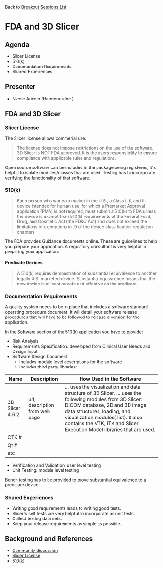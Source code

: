 Back to [Breakout Sessions List](../README.md#BreakoutSessions)

# FDA and 3D Slicer

## Agenda

* Slicer License
* 510(k)
* Documentation Requirements
* Shared Experiences


## Presenter

- Nicole Aucoin (Harmonus Inc.)

## FDA and 3D Slicer

### Slicer License

The Slicer license allows commerial use:

> The license does not impose restrictions on the use of the software.
> 3D Slicer is NOT FDA approved. It is the users responsibility to ensure compliance with applicable rules and regulations.

Open source software can be included in the package being registered, it's helpful to isolate modules/classes that are used. Testing has to incorporate verifying the functionality of that software.

### 510(k)

> Each person who wants to market in the U.S., a Class I, II, and III device intended for human use, for which a Premarket Approval application (PMA) is not required, must submit a 510(k) to FDA unless the device is exempt from 510(k) requirements of the Federal Food, Drug, and Cosmetic Act (the FD&C Act) and does not exceed the limitations of exemptions in .9 of the device classification regulation chapters


The FDA provides Guidance documents online. These are guidelines to help you prepare your application. A regulatory consultant is very helpful in preparing your application.

#### Predicate Devices

> A 510(k) requires demonstration of substantial equivalence to another legally U.S. marketed device. Substantial equivalence means that the new device is at least as safe and effective as the predicate.


### Documentation Requirements

A quality system needs to be in place that includes a software standard operating procedure document. It will detail your software release procedures that will have to be followed to release a version for the application.

In the Software section of the 510(k) application you have to provide:
* Risk Analysis
* Requirements Specification: developed from Clinical User Needs and Design Input
* Software Design Document
  * Includes module level descriptions for the software
  * Includes third party libraries:

| Name    | Description | How Used in the Software |
| ------- | ----------- | ------------------------ |
| 3D Slicer 4.6.2 | url, description from web page | ... uses the visualization and data structure of 3D Slicer. ... uses the following modules from 3D Slicer: DICOM database, 2D and 3D image data structures, loading, and visualization modules( list). It also contains the VTK, ITK and Slicer Execution Model libraries that are used. |
| CTK # | |
| Qt # | |
| etc | |

* Verification and Validation: user level testing
* Unit Testing: module level testing

Bench testing has to be provided to prove substantial equivalence to a predicate device.

### Shared Experiences

* Writing good requirements leads to writing good tests.
* Slicer's self tests are very helpful to incorporate as unit tests.
* Collect testing data sets.
* Keep your release requirements as simple as possible.

## Background and References

- [Community discussion](https://discourse.slicer.org/t/clinical-use-of-slicer-extensions/1630)
- [Slicer License](https://www.slicer.org/wiki/CommercialUse)
- [510(k)](https://www.fda.gov/MedicalDevices/DeviceRegulationandGuidance/HowtoMarketYourDevice/PremarketSubmissions/PremarketNotification510k/)

